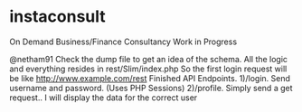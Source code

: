 # instaconsult
On Demand Business/Finance Consultancy
Work in Progress

@netham91 Check the dump file to get an idea of the schema. All the logic and everything resides in rest/Slim/index.php
 So the first login request will be like http://www.example.com/rest
Finished API Endpoints.
1)/login. Send username and password.   (Uses PHP Sessions)
2)/profile. Simply send a get request.. I will display the data for the correct user
